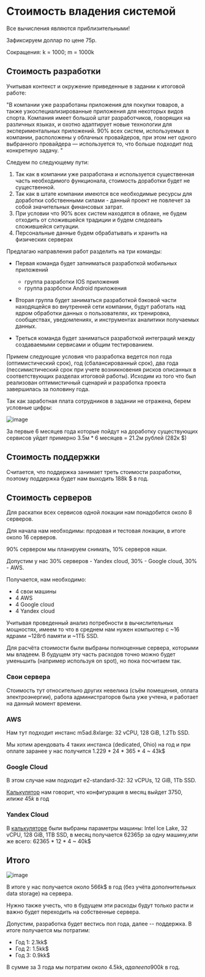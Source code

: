 # Стоимость владения системой

Все вычисления являются приблизительными! 

Зафиксируем доллар по цене 75р.

Сокращения: k = 1000; m = 1000k

## Стоимость разработки

Учитывая контекст и окружение приведенные в задании к итоговой работе:

"В компании уже разработаны приложения для покупки товаров, а также узкоспециализированные приложения для некоторых видов спорта. Компания имеет большой штат разработчиков, говорящих на различных языках, и охотно адаптирует новые технологии для экспериментальных приложений. 90% всех систем, используемых в компании, расположены у облачных провайдеров, при этом нет одного выбранного провайдера — используется то, что больше подходит под конкретную задачу. "

Следуем по следующему пути:
1. Так как в компании уже разработана и используется существенная часть необходимого функционала, стоимость доработки будет не существенной.
2. Так как в штате компании имеются все необходимые ресурсы для доработки собственными силами - данный проект не повлечет за собой значительных финансовых затрат.
3. При условии что 90% всех систем находятся в облаке, не будем отходить от сложившейся традиции и будем следовать сложившейся ситуации.
4. Персональные данные будем обрабатывать и хранить на физических серверах

Предлагаю направления работ разделить на три команды:

- Первая команда будет запниматься разработкой мобильных приложений
  * группа разработки IOS приложения
  * группа разрботки Android приложения

- Вторая группа будет заниматься разработкой бэковой части находящейся во внутренней сети компании, будут работать над ядром обработки данных о пользователях, их тренировка, сообществах, уведомлениях, и инструментах аналитики получаемых данных.

- Треться команда будет заниматься разработкой интеграций между создаваемыми сервисами и общим тестированием.

Примем следующие условия что разработка ведется пол года (оптимистический срок), год (сбалансированный срок), два года (пессимистический срок при учете возникновения рисков описанных в соответствующих разделах итоговой работы). Исходим из того что был реализован оптимистичный сценарий и разработка проекта завершилась за половину года.

Так как заработная плата сотрудников в задании не отражена, берем условные цифры:

![image](https://user-images.githubusercontent.com/124265597/223049471-83746090-d422-4317-a6f1-ffd6d8515f3b.png)

За первые 6 месяцев года которые пойдут на доработку существующих сервисов уйдет примерно 3.5м * 6 месяцев = 21.2м рублей (282к $)
  

## Стоимость поддержки

Считается, что поддержка занимает треть стоимости разработки, поэтому поддержка будет нам выходить 188k $ в год.

## Стоимость серверов

Для раскатки всех сервисов одной локации нам понадобится около 8 серверов.

Для начала нам необходимы: продовая и тестовая локации, в итоге около 16 серверов.

90% сервером мы планируем снимать, 10% серверов наши.

Допустим у нас 30% серверов - Yandex cloud, 30% - Google cloud, 30% - AWS.

Получается, нам необходимо:

* 4 свои машины
* 4 AWS
* 4 Google cloud
* 4 Yandex cloud

Учитывая проведенный анализ потребности в вычислительных мощностях, имеем то что в среднем нам нужен компьютер с ~16 ядрами ~128гб памяти и ~1ТБ SSD.

Для расчёта стоимости были выбраны полноценные сервера, которыми мы владеем. В будущем эту часть расходов точно можно будет уменьшить (например используя on spot), но пока посчитаем так.

### Свои сервера

Стоимость тут относительно других невелика (съём помещения, оплата электроэнергии), работа администраторов была уже учтена, и работает на данный момент времени.


### AWS

Нам тут подходит инстанс m5ad.8xlarge: 32 vCPU, 128 GiB, 1.2Tb SSD.

Мы хотим арендовать 4 таких инстанса (dedicated, Ohio) на год и при оплате заранее у нас получится 1.229 * 24 * 365 * 4 ~ 43k$


### Google Cloud

В этом случае нам подходит e2-standard-32: 32 vCPUs, 12 GiB, 1Tb SSD.

[Калькулятор](https://cloud.google.com/products/calculator) нам говорит, что конфигурация в месяц выйдет 3750$, или же ~ 45k$ в год

### Yandex Cloud

В [калькуляторе](https://cloud.yandex.ru/services/compute) были выбраны параметры машины: Intel Ice Lake, 32 vCPU, 128 GiB, 1TB SSD, в месяц получается 62365р за одну машину,или же всего: 62365 * 12 * 4 ~ 40k$


## Итого

![image](https://user-images.githubusercontent.com/124265597/223052157-e9b834df-1644-47f0-a406-cd915e054afb.png)

В итоге у нас получается около 566k$ в год (без учёта дополнительных data storage) на сервера.

Нужно также учесть, что в будущем эти расходы будут только расти и важно будет переходить на собственные сервера.


Допустим, разработка будет вестись пол года, далее -- поддержка.
В итоге получается мы потратим:
* Год 1: 2.1kk$
* Год 2: 1.5kk$
* Год 3: 0.9kk$

В сумме за 3 года мы потратим около 4.5kk$, а далее по 900k$ в год.
